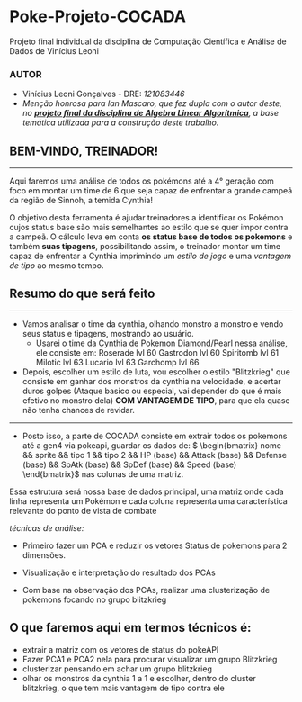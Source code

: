 # **Poke-Projeto-COCADA**
Projeto final individual da disciplina de Computação Científica e Análise de Dados de Vinícius Leoni


### **AUTOR**
- Vinícius Leoni Gonçalves - DRE: _*121083446*_
- _*Menção honrosa para Ian Mascaro, que fez dupla com o autor deste, no [__projeto final da disciplina de Algebra Linear Algorítmica__](___https://github.com/ViniciusLeoniGoncalves/Poke-Projeto-ALA___), a base temática utilizada para a construção deste trabalho.*_


## **BEM-VINDO, TREINADOR!**
***
Aqui faremos uma análise de todos os pokémons até a 4° geração com foco em montar um time de 6 que seja capaz de enfrentar a grande campeã da região de Sinnoh, a temida Cynthia!

O objetivo desta ferramenta é ajudar treinadores a identificar os Pokémon cujos status base são mais semelhantes ao estilo que se quer impor contra a campeã. O cálculo leva em conta ****os status base de todos os pokemons**** e também ****suas tipagens****, possibilitando assim, o treinador montar um time capaz de enfrentar a Cynthia imprimindo um  _*estilo de jogo*_ e uma _*vantagem de tipo*_ ao mesmo tempo.

## **Resumo do que será feito**
***
- Vamos analisar o time da cynthia, olhando monstro a monstro e vendo seus status e tipagens, mostrando ao usuário.
    - Usarei o time da Cynthia de Pokemon Diamond/Pearl nessa análise, ele consiste em:
        Roserade lvl 60
        Gastrodon lvl 60
        Spiritomb lvl 61
        Milotic lvl 63
        Lucario lvl 63
        Garchomp lvl 66
- Depois, escolher um estilo de luta, vou escolher o estilo "Blitzkrieg" que consiste em ganhar dos monstros da cynthia na velocidade, e acertar duros golpes (Ataque basico ou especial, vai depender do que é mais efetivo no monstro dela) ****COM VANTAGEM DE TIPO****, para que ela quase não tenha chances de revidar.
***
- Posto isso, a parte de COCADA consiste em extrair todos os pokemons até a gen4 via pokeapi, guardar os dados de: $ \begin{bmatrix} nome && sprite && tipo 1 && tipo 2 && HP (base) && Attack (base) && Defense (base) && SpAtk (base) && SpDef (base) && Speed (base) \end{bmatrix}$ nas colunas de uma matriz.

Essa estrutura será nossa base de dados principal, uma matriz onde cada linha representa um Pokémon e cada coluna representa uma característica relevante do ponto de vista de combate

_*técnicas de análise:*_
- Primeiro fazer um PCA e reduzir os vetores Status de pokemons para 2 dimensões.

- Visualização e interpretação do resultado dos PCAs

- Com base na observação dos PCAs, realizar uma clusterização de pokemons focando no grupo blitzkrieg


## **O que faremos aqui em termos técnicos é:**

- extrair a matriz com os vetores de status do pokeAPI
- Fazer PCA1 e PCA2 nela para procurar visualizar um grupo Blitzkrieg
- clusterizar pensando em achar um grupo blitzkrieg
- olhar os monstros da cynthia 1 a 1 e escolher, dentro do cluster blitzkrieg, o que tem mais vantagem de tipo contra ele